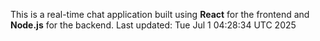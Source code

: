 This is a real-time chat application built using **React** for the frontend and **Node.js** for the backend.
Last updated: Tue Jul  1 04:28:34 UTC 2025
